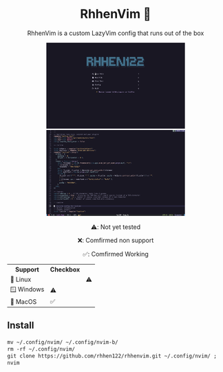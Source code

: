 <div align="center">

# RhhenVim 🐍

RhhenVim is a custom LazyVim config that runs out of the box

<img src="demo.png" height="200">
<img src="demo1.png" height="200">

⚠️: Not yet tested

❌: Comfirmed non support

✅: Comfirmed Working
<table>
        <tr>
                <th>Support</th>
                <th>Checkbox</th>
        </tr>
        <tr>
                <td>🐧 Linux<td>
                <td>⚠️</td>
        </tr>
        <tr>
                <td>🪟 Windows</td>
                <td>⚠️</td>
        </tr>
        <tr>
                <td>🍎 MacOS</td>
                <td>✅</td>
</table>

</div>

## Install

```
mv ~/.config/nvim/ ~/.config/nvim-b/
rm -rf ~/.config/nvim/
git clone https://github.com/rhhen122/rhhenvim.git ~/.config/nvim/ ; nvim
```
